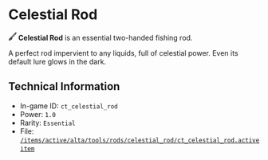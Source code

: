 # Celestial Rod

<img src="https://raw.githubusercontent.com/Ceterai/Enternia/main/items/active/alta/tools/rods/celestial_rod/icon.png" alt="Celestial Rod icon" loading="lazy" height=16px width="auto" /> **Celestial Rod** is an essential two-handed fishing rod.

A perfect rod impervient to any liquids, full of celestial power. Even its default lure glows in the dark.

## Technical Information

- In-game ID: `ct_celestial_rod`
- Power: `1.0`
- Rarity: `Essential`
- File: [`/items/active/alta/tools/rods/celestial_rod/ct_celestial_rod.activeitem`](https://github.com/Ceterai/Enternia/blob/main/items/active/alta/tools/rods/celestial_rod/ct_celestial_rod.activeitem)
